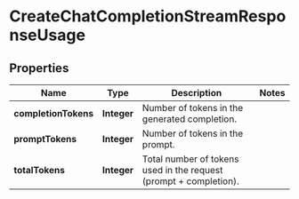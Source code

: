 # CreateChatCompletionStreamResponseUsage

## Properties
Name | Type | Description | Notes
------------ | ------------- | ------------- | -------------
**completionTokens** | **Integer** | Number of tokens in the generated completion. | 
**promptTokens** | **Integer** | Number of tokens in the prompt. | 
**totalTokens** | **Integer** | Total number of tokens used in the request (prompt + completion). | 
